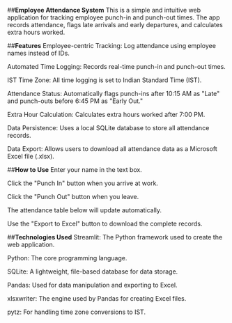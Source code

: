 ##**Employee Attendance System**
This is a simple and intuitive web application for tracking employee punch-in and punch-out times. The app records attendance, flags late arrivals and early departures, and calculates extra hours worked.

##**Features**
Employee-centric Tracking: Log attendance using employee names instead of IDs.

Automated Time Logging: Records real-time punch-in and punch-out times.

IST Time Zone: All time logging is set to Indian Standard Time (IST).

Attendance Status: Automatically flags punch-ins after 10:15 AM as "Late" and punch-outs before 6:45 PM as "Early Out."

Extra Hour Calculation: Calculates extra hours worked after 7:00 PM.

Data Persistence: Uses a local SQLite database to store all attendance records.

Data Export: Allows users to download all attendance data as a Microsoft Excel file (.xlsx).

##**How to Use**
Enter your name in the text box.

Click the "Punch In" button when you arrive at work.

Click the "Punch Out" button when you leave.

The attendance table below will update automatically.

Use the "Export to Excel" button to download the complete records.

##**Technologies Used**
Streamlit: The Python framework used to create the web application.

Python: The core programming language.

SQLite: A lightweight, file-based database for data storage.

Pandas: Used for data manipulation and exporting to Excel.

xlsxwriter: The engine used by Pandas for creating Excel files.

pytz: For handling time zone conversions to IST.
